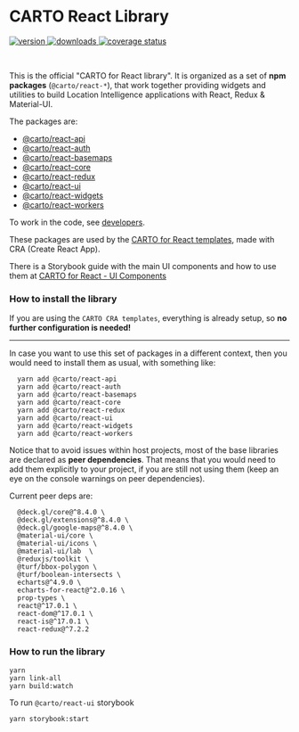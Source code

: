 # CARTO React Library

<p>

  <a href="https://npmjs.org/package/@carto/react-core">
    <img src="https://img.shields.io/npm/v/@carto/react-api.svg?style=flat-square" alt="version" />
  </a>

  <a href="https://npmjs.org/package/@carto/react-core">
    <img src="https://img.shields.io/npm/dt/@carto/react-api.svg?style=flat-square" alt="downloads" />
  </a>

  <a href="https://coveralls.io/github/CartoDB/carto-react?branch=master">
    <img src="https://coveralls.io/repos/github/CartoDB/carto-react/badge.svg?branch=master" alt="coverage status" />
  </a>

</p>
<br/>

This is the official "CARTO for React library". It is organized as a set of **npm packages** (`@carto/react-*`), that work together providing widgets and utilities to build Location Intelligence applications with React, Redux & Material-UI.

The packages are:

- [@carto/react-api](packages/react-api/README.md)
- [@carto/react-auth](packages/react-auth/README.md)
- [@carto/react-basemaps](packages/react-basemaps/README.md)
- [@carto/react-core](packages/react-core/README.md)
- [@carto/react-redux](packages/react-redux/README.md)
- [@carto/react-ui](packages/react-ui/README.md)
- [@carto/react-widgets](packages/react-widgets/README.md)
- [@carto/react-workers](packages/react-workers/README.md)

To work in the code, see [developers](DEVELOPERS.md).

These packages are used by the [CARTO for React templates](https://github.com/CartoDB/carto-react-template), made with CRA (Create React App).

There is a Storybook guide with the main UI components and how to use them at [CARTO for React - UI Components](https://storybook-react.carto.com/)

### How to install the library

If you are using the `CARTO CRA templates`, everything is already setup, so **no further configuration is needed!**

---

In case you want to use this set of packages in a different context, then you would need to install them as usual, with something like:

```
  yarn add @carto/react-api
  yarn add @carto/react-auth
  yarn add @carto/react-basemaps
  yarn add @carto/react-core
  yarn add @carto/react-redux
  yarn add @carto/react-ui
  yarn add @carto/react-widgets
  yarn add @carto/react-workers
```

Notice that to avoid issues within host projects, most of the base libraries are declared as **peer dependencies**. That means that you would need to add them explicitly to your project, if you are still not using them (keep an eye on the console warnings on peer dependencies).

Current peer deps are:

```
  @deck.gl/core@^8.4.0 \
  @deck.gl/extensions@^8.4.0 \
  @deck.gl/google-maps@^8.4.0 \
  @material-ui/core \
  @material-ui/icons \
  @material-ui/lab  \
  @reduxjs/toolkit \
  @turf/bbox-polygon \
  @turf/boolean-intersects \
  echarts@^4.9.0 \
  echarts-for-react@^2.0.16 \
  prop-types \
  react@^17.0.1 \
  react-dom@^17.0.1 \
  react-is@^17.0.1 \
  react-redux@^7.2.2
```

### How to run the library

```
yarn 
yarn link-all
yarn build:watch
```

To run `@carto/react-ui` storybook

```
yarn storybook:start 
```